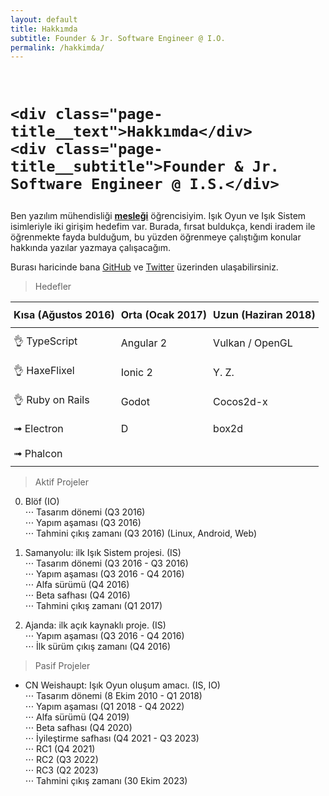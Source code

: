 ```yaml
---
layout: default
title: Hakkımda
subtitle: Founder & Jr. Software Engineer @ I.O.
permalink: /hakkimda/
---
```


<br/>
<h1 class="page-title">

    <div class="page-title__text">Hakkımda</div>
    <div class="page-title__subtitle">Founder & Jr. Software Engineer @ I.S.</div>

</h1>

Ben yazılım mühendisliği <b><u>mesleği</u></b> öğrencisiyim.
Işık Oyun ve Işık Sistem isimleriyle iki girişim hedefim var.
Burada, fırsat buldukça, kendi iradem ile öğrenmekte fayda bulduğum, bu yüzden öğrenmeye çalıştığım konular hakkında yazılar yazmaya çalışacağım.  

Burası haricinde bana [GitHub][GitHub] ve [Twitter][Twitter] üzerinden ulaşabilirsiniz.  

> Hedefler

<style type="text/css">
.tg  {border-collapse:collapse;border-spacing:0;width:100%;}
.tg td{padding:10px 5px;word-break:normal;}
.tg th{padding:10px 5px;word-break:normal;text-align:left;border-bottom:1px solid;}
</style>

<table class="tg">
  <tr>
    <th>Kısa (Ağustos 2016)<br></th>
    <th>Orta (Ocak 2017)<br></th>
    <th>Uzun (Haziran 2018)<br></th>
  </tr>
  <tr>
    <td>👌 TypeScript</td>
    <td>Angular 2</td>
    <td>Vulkan / OpenGL</td>
  </tr>
  <tr>
    <td>👌 HaxeFlixel</td>
    <td>Ionic 2</td>
    <td>Y. Z.</td>
  </tr>
  <tr>
    <td>👌 Ruby on Rails</td>
    <td>Godot</td>
    <td>Cocos2d-x</td>
  </tr>
  <tr>
    <td>➟ Electron</td>
    <td>D</td>
    <td>box2d</td>
  </tr>
  <tr>
    <td>➟ Phalcon</td>
    <td></td>
    <td></td>
  </tr>
</table>

> Aktif Projeler  

0. Blöf (IO)  
⋅⋅⋅ Tasarım dönemi (Q3 2016)  
⋅⋅⋅ Yapım aşaması (Q3 2016)  
⋅⋅⋅ Tahmini çıkış zamanı (Q3 2016) (Linux, Android, Web)  

1. Samanyolu: ilk Işık Sistem projesi. (IS)  
⋅⋅⋅ Tasarım dönemi (Q3 2016 - Q3 2016)  
⋅⋅⋅ Yapım aşaması (Q3 2016 - Q4 2016)  
⋅⋅⋅ Alfa sürümü (Q4 2016)  
⋅⋅⋅ Beta safhası (Q4 2016)  
⋅⋅⋅ Tahmini çıkış zamanı (Q1 2017)  

2. Ajanda: ilk açık kaynaklı proje. (IS)  
⋅⋅⋅ Yapım aşaması (Q3 2016 - Q4 2016)  
⋅⋅⋅ İlk sürüm çıkış zamanı (Q4 2016)  

> Pasif Projeler  

* CN Weishaupt: Işık Oyun oluşum amacı. (IS, IO)  
⋅⋅⋅ Tasarım dönemi (8 Ekim 2010 - Q1 2018)  
⋅⋅⋅ Yapım aşaması (Q1 2018 - Q4 2022)  
⋅⋅⋅ Alfa sürümü (Q4 2019)  
⋅⋅⋅ Beta safhası (Q4 2020)  
⋅⋅⋅ İyileştirme safhası (Q4 2021 - Q3 2023)  
⋅⋅⋅ RC1 (Q4 2021)  
⋅⋅⋅ RC2 (Q3 2022)  
⋅⋅⋅ RC3 (Q2 2023)  
⋅⋅⋅ Tahmini çıkış zamanı (30 Ekim 2023)  



[GitHub]:   https://github.com/nuriu
[Twitter]:	https://twitter.com/ezhoikam
